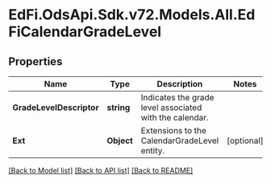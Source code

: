 # EdFi.OdsApi.Sdk.v72.Models.All.EdFiCalendarGradeLevel

## Properties

Name | Type | Description | Notes
------------ | ------------- | ------------- | -------------
**GradeLevelDescriptor** | **string** | Indicates the grade level associated with the calendar. | 
**Ext** | **Object** | Extensions to the CalendarGradeLevel entity. | [optional] 

[[Back to Model list]](../../README.md#documentation-for-models) [[Back to API list]](../../README.md#documentation-for-api-endpoints) [[Back to README]](../../README.md)

